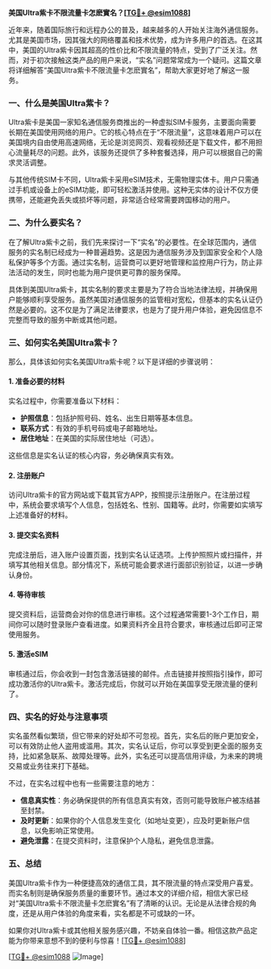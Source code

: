 **美国Ultra紫卡不限流量卡怎麽實名？[[TG💪+ @esim1088](https://t.me/s/esim1088)]**

近年来，随着国际旅行和远程办公的普及，越来越多的人开始关注海外通信服务。尤其是美国市场，因其强大的网络覆盖和技术优势，成为许多用户的首选。在这其中，美国的Ultra紫卡因其超高的性价比和不限流量的特点，受到了广泛关注。然而，对于初次接触这类产品的用户来说，“实名”问题常常成为一个疑问。这篇文章将详细解答“美国Ultra紫卡不限流量卡怎麽實名”，帮助大家更好地了解这一服务。

### **一、什么是美国Ultra紫卡？**

Ultra紫卡是美国一家知名通信服务商推出的一种虚拟SIM卡服务，主要面向需要长期在美国使用网络的用户。它的核心特点在于“不限流量”，这意味着用户可以在美国境内自由使用高速网络，无论是浏览网页、观看视频还是下载文件，都不用担心流量耗尽的问题。此外，该服务还提供了多种套餐选择，用户可以根据自己的需求灵活调整。

与其他传统SIM卡不同，Ultra紫卡采用eSIM技术，无需物理实体卡。用户只需通过手机或设备上的eSIM功能，即可轻松激活并使用。这种无实体的设计不仅方便携带，还能避免丢失或损坏等问题，非常适合经常需要跨国移动的用户。

### **二、为什么要实名？**

在了解Ultra紫卡之前，我们先来探讨一下“实名”的必要性。在全球范围内，通信服务的实名制已经成为一种普遍趋势。这是因为通信服务涉及到国家安全和个人隐私保护等多个方面。通过实名制，运营商可以更好地管理和监控用户行为，防止非法活动的发生，同时也能为用户提供更可靠的服务保障。

具体到美国Ultra紫卡，其实名制的要求主要是为了符合当地法律法规，并确保用户能够顺利享受服务。虽然美国对通信服务的监管相对宽松，但基本的实名认证仍然是必要的。这不仅是为了满足法律要求，也是为了提升用户体验，避免因信息不完整而导致的服务中断或其他问题。

### **三、如何实名美国Ultra紫卡？**

那么，具体该如何实名美国Ultra紫卡呢？以下是详细的步骤说明：

#### **1. 准备必要的材料**
实名过程中，你需要准备以下材料：
- **护照信息**：包括护照号码、姓名、出生日期等基本信息。
- **联系方式**：有效的手机号码或电子邮箱地址。
- **居住地址**：在美国的实际居住地址（可选）。

这些信息是实名认证的核心内容，务必确保真实有效。

#### **2. 注册账户**
访问Ultra紫卡的官方网站或下载其官方APP，按照提示注册账户。在注册过程中，系统会要求填写个人信息，包括姓名、性别、国籍等。此时，你需要如实填写上述准备好的材料。

#### **3. 提交实名资料**
完成注册后，进入账户设置页面，找到实名认证选项。上传护照照片或扫描件，并填写其他相关信息。部分情况下，系统可能会要求进行面部识别验证，以进一步确认身份。

#### **4. 等待审核**
提交资料后，运营商会对你的信息进行审核。这个过程通常需要1-3个工作日，期间你可以随时登录账户查看进度。如果资料齐全且符合要求，审核通过后即可正常使用服务。

#### **5. 激活eSIM**
审核通过后，你会收到一封包含激活链接的邮件。点击链接并按照指引操作，即可成功激活你的Ultra紫卡。激活完成后，你就可以开始在美国享受无限流量的便利了。

### **四、实名的好处与注意事项**

实名虽然看似繁琐，但它带来的好处却不可忽视。首先，实名后的账户更加安全，可以有效防止他人盗用或滥用。其次，实名认证后，你可以享受到更全面的服务支持，比如紧急联系、故障处理等。此外，实名还可以提高信用评级，为未来的跨境交易或业务往来打下基础。

不过，在实名过程中也有一些需要注意的地方：
- **信息真实性**：务必确保提供的所有信息真实有效，否则可能导致账户被冻结甚至封禁。
- **及时更新**：如果你的个人信息发生变化（如地址变更），应及时更新账户信息，以免影响正常使用。
- **避免泄露**：在提交资料时，注意保护个人隐私，避免信息泄露。

### **五、总结**

美国Ultra紫卡作为一种便捷高效的通信工具，其不限流量的特点深受用户喜爱。而实名制则是确保服务质量的重要环节。通过本文的详细介绍，相信大家已经对“美国Ultra紫卡不限流量卡怎麽實名”有了清晰的认识。无论是从法律合规的角度，还是从用户体验的角度来看，实名都是不可或缺的一环。

如果你对Ultra紫卡或其他相关服务感兴趣，不妨亲自体验一番。相信这款产品定能为你带来意想不到的便利与惊喜！[[TG💪+ @esim1088](https://t.me/s/esim1088)]

[[TG💪+ @esim1088](https://t.me/s/esim1088) ![Image](https://i.postimg.cc/4NQfJmqS/Snipaste-2025-05-13-00-14-12.png)]